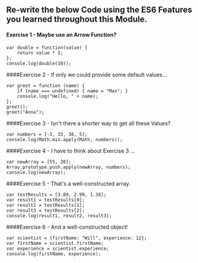 Re-write the below Code using the ES6 Features you learned throughout this Module.
-
#### Exercise 1 - Maybe use an Arrow Function?
```
var double = function(value) {
    return value * 2;
};
console.log(double(10));
```

####Exercise 2 - If only we could provide some default values...
```
var greet = function (name) {
    if (name === undefined) { name = "Max"; }
    console.log("Hello, " + name);
};
greet();
greet("Anna");
```

####Exercise 3 - Isn't there a shorter way to get all these Values?
```
var numbers = [-3, 33, 38, 5];
console.log(Math.min.apply(Math, numbers));
```

####Exercise 4 - I have to think about Exercise 3 ...
```
var newArray = [55, 20];
Array.prototype.push.apply(newArray, numbers);
console.log(newArray);
```

####Exercise 5 - That's a well-constructed array.
```
var testResults = [3.89, 2.99, 1.38];
var result1 = testResults[0];
var result2 = testResults[1];
var result3 = testResults[2];
console.log(result1, result2, result3);
```

####Exercise 6 - And a well-constructed object!
```
var scientist = {firstName: "Will", experience: 12};
var firstName = scientist.firstName;
var experience = scientist.experience;
console.log(firstName, experience);
```

